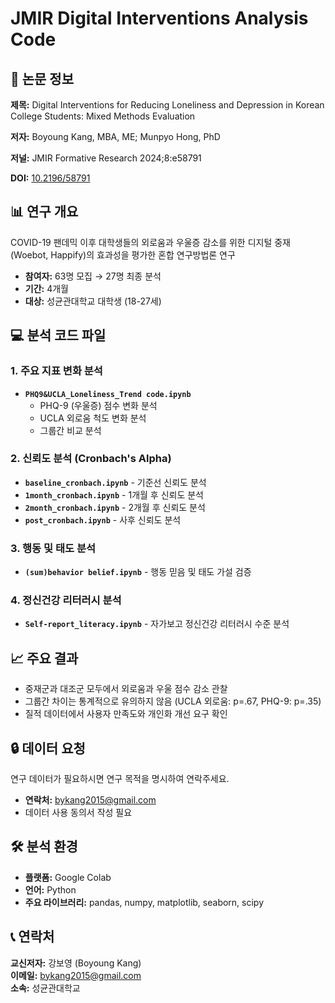 # JMIR Digital Interventions Analysis Code

## 📄 논문 정보
**제목:** Digital Interventions for Reducing Loneliness and Depression in Korean College Students: Mixed Methods Evaluation

**저자:** Boyoung Kang, MBA, ME; Munpyo Hong, PhD

**저널:** JMIR Formative Research 2024;8:e58791

**DOI:** [10.2196/58791](https://doi.org/10.2196/58791)

## 📊 연구 개요
COVID-19 팬데믹 이후 대학생들의 외로움과 우울증 감소를 위한 디지털 중재(Woebot, Happify)의 효과성을 평가한 혼합 연구방법론 연구

- **참여자:** 63명 모집 → 27명 최종 분석
- **기간:** 4개월
- **대상:** 성균관대학교 대학생 (18-27세)

## 💻 분석 코드 파일

### 1. 주요 지표 변화 분석
- **`PHQ9&UCLA_Loneliness_Trend code.ipynb`**
  - PHQ-9 (우울증) 점수 변화 분석
  - UCLA 외로움 척도 변화 분석
  - 그룹간 비교 분석

### 2. 신뢰도 분석 (Cronbach's Alpha)
- **`baseline_cronbach.ipynb`** - 기준선 신뢰도 분석
- **`1month_cronbach.ipynb`** - 1개월 후 신뢰도 분석  
- **`2month_cronbach.ipynb`** - 2개월 후 신뢰도 분석
- **`post_cronbach.ipynb`** - 사후 신뢰도 분석

### 3. 행동 및 태도 분석
- **`(sum)behavior belief.ipynb`** - 행동 믿음 및 태도 가설 검증

### 4. 정신건강 리터러시 분석
- **`Self-report_literacy.ipynb`** - 자가보고 정신건강 리터러시 수준 분석

## 📈 주요 결과
- 중재군과 대조군 모두에서 외로움과 우울 점수 감소 관찰
- 그룹간 차이는 통계적으로 유의하지 않음 (UCLA 외로움: p=.67, PHQ-9: p=.35)
- 질적 데이터에서 사용자 만족도와 개인화 개선 요구 확인

## 🔒 데이터 요청
연구 데이터가 필요하시면 연구 목적을 명시하여 연락주세요.
- **연락처:** bykang2015@gmail.com
- 데이터 사용 동의서 작성 필요

## 🛠 분석 환경
- **플랫폼:** Google Colab
- **언어:** Python
- **주요 라이브러리:** pandas, numpy, matplotlib, seaborn, scipy

## 📞 연락처
**교신저자:** 강보영 (Boyoung Kang)  
**이메일:** bykang2015@gmail.com  
**소속:** 성균관대학교
